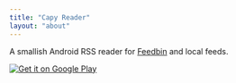 ```yaml
---
title: "Capy Reader"
layout: "about"
---
```

A smallish Android RSS reader for [Feedbin](https://feedbin.com/home) and local feeds.

<a href="https://play.google.com/store/apps/details?id=com.capyreader.app">
  <img src="/google-play.png" class="store-button" alt="Get it on Google Play" />
</a>
